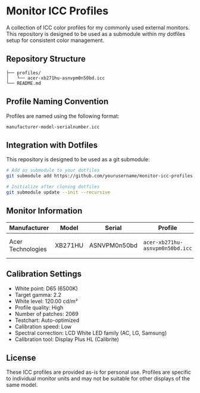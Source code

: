 # Monitor ICC Profiles

A collection of ICC color profiles for my commonly used external monitors. This repository is designed to be used as a submodule within my dotfiles setup for consistent color management.

## Repository Structure

```
├── profiles/
│   └── acer-xb271hu-asnvpm0n50bd.icc
└── README.md
```

## Profile Naming Convention

Profiles are named using the following format:
```
manufacturer-model-serialnumber.icc
```

## Integration with Dotfiles

This repository is designed to be used as a git submodule:

```bash
# Add as submodule to your dotfiles
git submodule add https://github.com/yourusername/monitor-icc-profiles.git config/icc-profiles

# Initialize after cloning dotfiles
git submodule update --init --recursive
```

## Monitor Information

| Manufacturer | Model | Serial | Profile | Calibrated |
|--------------|-------|--------|---------|------------|
| Acer Technologies | XB271HU | ASNVPM0n50bd | `acer-xb271hu-asnvpm0n50bd.icc` | 2025-06-04 02:24 |

## Calibration Settings

- White point: D65 (6500K)
- Target gamma: 2.2
- White level: 120.00 cd/m²
- Profile quality: High
- Number of patches: 2069
- Testchart: Auto-optimized
- Calibration speed: Low
- Spectral correction: LCD White LED family (AC, LG, Samsung)
- Calibration tool: Display Plus HL (Calibrite)

## License

These ICC profiles are provided as-is for personal use. Profiles are specific to individual monitor units and may not be suitable for other displays of the same model.
